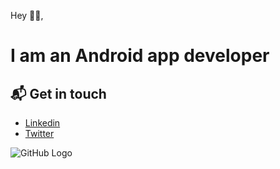 
Hey 👋🏻,

# I am an Android app developer

## 📬 Get in touch

- [Linkedin](http://linkedin.com/in//kunalgharate)
- [Twitter](http://twitter.com/kunalgharate)

![GitHub Logo](https://cdn.imageupload.workers.dev/NKuXcNDh_android.png)
